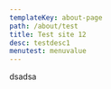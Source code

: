 ```yaml
---
templateKey: about-page
path: /about/test
title: Test site 12
desc: testdesc1
menutest: menuvalue
---
```

dsadsa